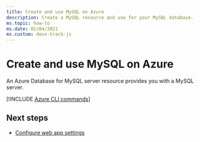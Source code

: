 ```yaml
---
title: Create and use MySQL on Azure
description: Create a MySQL resource and use for your MySQL database. 
ms.topic: how-to
ms.date: 02/04/2021
ms.custom: devx-track-js
---
```


# Create and use MySQL on Azure

An Azure Database for MySQL server resource provides you with a MySQL server. 

[!INCLUDE [Azure CLI commands](../../includes/azure-cli-mysqldb.md)]

## Next steps

* [Configure web app settings](../configure-web-app-settings.md)


